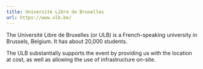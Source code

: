 ```yaml
---
title: Université Libre de Bruxelles
url: https://www.ulb.be/
---
```


The Université Libre de Bruxelles (or ULB) is a French-speaking
university in Brussels, Belgium. It has about 20,000 students.

The ULB substantially supports the event by providing us with the
location at cost, as well as allowing the use of infrastructure
on-site.
